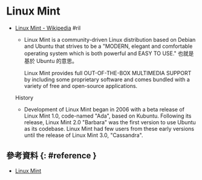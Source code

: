 # Linux Mint

  - [Linux Mint \- Wikipedia](https://en.wikipedia.org/wiki/Linux_Mint) #ril
      - Linux Mint is a community-driven Linux distribution based on Debian and Ubuntu that strives to be a "MODERN, elegant and comfortable operating system which is both powerful and EASY TO USE." 也就是基於 Ubuntu 的意思。

        Linux Mint provides full OUT-OF-THE-BOX MULTIMEDIA SUPPORT by including some proprietary software and comes bundled with a variety of free and open-source applications.

    History

      - Development of Linux Mint began in 2006 with a beta release of Linux Mint 1.0, code-named "Ada", based on Kubuntu. Following its release, Linux Mint 2.0 "Barbara" was the first version to use Ubuntu as its codebase. Linux Mint had few users from these early versions until the release of Linux Mint 3.0, "Cassandra".

## 參考資料 {: #reference }

  - [Linux Mint](https://linuxmint.com/)
